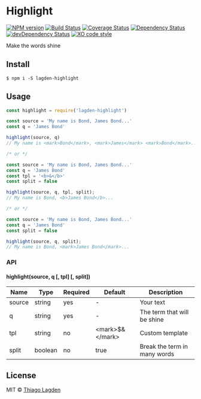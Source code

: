# Highlight
[![NPM version][npm-img]][npm]
[![Build Status][ci-img]][ci]
[![Coverage Status][coveralls-img]][coveralls]
[![Dependency Status][dep-img]][dep]
[![devDependency Status][devDep-img]][devDep]
[![XO code style][xo-img]][xo]

[npm-img]:       https://img.shields.io/npm/v/lagden-highlight.svg
[npm]:           https://www.npmjs.com/package/lagden-highlight
[ci-img]:        https://travis-ci.org/lagden/highlight.svg
[ci]:            https://travis-ci.org/lagden/highlight
[coveralls-img]: https://coveralls.io/repos/github/lagden/highlight/badge.svg?branch=master
[coveralls]:     https://coveralls.io/github/lagden/highlight?branch=master
[dep-img]:       https://david-dm.org/lagden/highlight.svg
[dep]:           https://david-dm.org/lagden/highlight
[devDep-img]:    https://david-dm.org/lagden/highlight/dev-status.svg
[devDep]:        https://david-dm.org/lagden/highlight#info=devDependencies
[xo-img]:        https://img.shields.io/badge/code_style-XO-5ed9c7.svg
[xo]:            https://github.com/sindresorhus/xo


Make the words shine


## Install

```
$ npm i -S lagden-highlight
```


## Usage

```js
const highlight = require('lagden-highlight')

const source = 'My name is Bond, James Bond...'
const q = 'James Bond'

highlight(source, q)
// My name is <mark>Bond</mark>, <mark>James</mark> <mark>Bond</mark>...

/* or */

const source = 'My name is Bond, James Bond...'
const q = 'James Bond'
const tpl = '<b>&</b>'
const split = false

highlight(source, q, tpl, split);
// My name is Bond, <b>James Bond</b>...

/* or */

const source = 'My name is Bond, James Bond...'
const q = 'James Bond'
const split = false

highlight(source, q, split);
// My name is Bond, <mark>James Bond</mark>...
```


### API

#### highlight(source, q \[, tpl\] \[, split\])

Name        | Type      | Required | Default                         | Description
----------- | --------- | -------- | ------------------------------- | ------------
source      | string    | yes      | -                               | Your text
q           | string    | yes      | -                               | The term that will be shine
tpl         | string    | no       | \<mark\>$\&\</mark\>            | Custom template
split       | boolean   | no       | true                            | Break the term in many words


## License

MIT © [Thiago Lagden](http://lagden.in)
